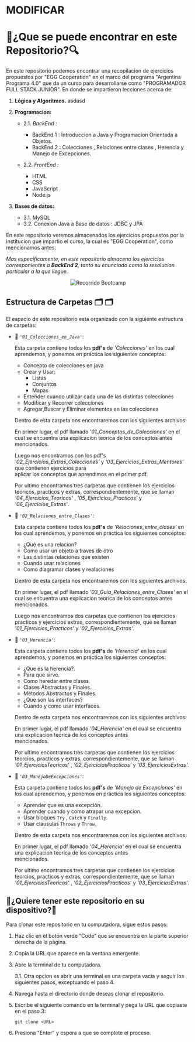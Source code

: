 # MODIFICAR

# 🔎¿Que se puede encontrar en este Repositorio?🔍

En este repositorio podemos encontrar una recopilacion de ejercicios propuestos por "EGG Cooperation" en el marco del programa "Argentina Programa 4.0" que  da un curso para desarrollarse como "PROGRAMADOR FULL STACK JUNIOR". En donde se impartieron lecciones acerca de:

1. **Lógica y Algoritmos.** asdasd

2. **Programacion:**
   + 2.1. *BackEnd :*
        + BackEnd 1 : Introduccion a Java y Programacion Orientada a Objetos.
        + BackEnd 2 : Colecciones , Relaciones entre clases , Herencia y Manejo de Excepciones.
       
   + 2.2. *FrontEnd :*
        + HTML
        + CSS
        + JavaScript
        + Node.js
      
3. **Bases de datos:**
    + 3.1. MySQL
    + 3.2. Conexion Java a Base de datos : JDBC y JPA

En este repositorio veremos almacenados los ejercicios propuestos por la institucion que impartio el curso, la cual es "EGG Cooperation", como mencionamos antes.

*Mas especificamente, en este repositorio almaceno los ejercicios corresponientes a **BackEnd 2**, tanto su enunciado como la resolucion particular a la que llegue.*

<p align="center">
  <img src="https://i.postimg.cc/BnnPs8j1/Argentina-Programa-4-0-Back-End2.png" alt = "Recorrido Bootcamp" />
</p>

## Estructura de Carpetas 🗂 🗂

El espacio de este repositorio esta organizado con la siguiente estructura de carpetas:

+ 📂 *`'01_Colecciones_en_Java'`*:
    
    Esta carpeta contiene todos los **pdf's** de *'Colecciones'* en los cual aprendemos, y ponemos en práctica los siguientes conceptos:

    + Concepto de colecciones en java
    + Crear y Usar:
      - Listas
      - Conjuntos
      - Mapas
    + Entender cuando utilizar cada una de las distintas colecciones
    + Modificar y Recorrer colecciones
    + Agregar,Buscar y Eliminar elementos en las colecciones

    Dentro de esta carpeta nos encontraremos con los siguientes archivos:
    
    En primer lugar, el pdf llamado *'01_Conceptos_de_Colecciones'* en el cual se encuentra una explicacion teorica de los conceptos antes          
    mencionados.
    
    Luego nos encontramos con los pdf's *'02_Ejercicios_Extras_Colecciones'* y *'03_Ejercicios_Extras_Mentores'* que contienen ejercicios para    
    aplicar los conceptos que aprendimos en el primer pdf.

    Por ultimo encontramos tres carpetas que contienen los ejercicios teoricos, practicos y extras, correspondientemente, que se llaman       *'04_Ejercicios_Teoricos'* , *'05_Ejercicios_Practicos'* y *'06_Ejercicios_Extras'*.

+ 📂 *`'02_Relaciones_entre_Clases'`*: 

    Esta carpeta contiene todos los **pdf's** de *'Relaciones_entre_clases'* en los cual aprendemos, y ponemos en práctica los siguientes conceptos:

    + ¿Qué es una relacion?
    + Como usar un objeto a traves de otro
    + Las distintas relaciones que existen
    + Cuando usar relaciones
    + Como diagramar clases y realaciones

    Dentro de esta carpeta nos encontraremos con los siguientes archivos:
    
    En primer lugar, el pdf llamado *'03_Guia_Relaciones_entre_Clases'* en el cual se encuentra una explicacion teorica de los conceptos antes       
    mencionados.

    Luego nos encontramos dos carpetas que contienen los ejercicios practicos y ejercicios extras, correspondientemente, que se llaman 
    *'01_Ejercicios_Practicos'* y *'02_Ejercicios_Extras'*.

+ 📂 *`'03_Herencia'`*: 

    Esta carpeta contiene todos los **pdf's** de *'Herencia'* en los cual aprendemos, y ponemos en práctica los siguientes conceptos:

    + ¿Que es la herencia?.
    + Para que sirve.
    + Como heredar entre clases.
    + Clases Abstractas y Finales.
    + Métodos Abstractos y Finales.
    + ¿Que son las interfaces?
    + Cuando y como usar interfaces.

    Dentro de esta carpeta nos encontraremos con los siguientes archivos:
    
    En primer lugar, el pdf llamado *'04_Herencia'* en el cual se encuentra una explicacion teorica de los conceptos antes    
    mencionados.

    Por ultimo encontramos tres carpetas que contienen los ejercicios teorcios, practicos y extras, correspondientemente, que se llaman 
    *'01_EjerciciosTeoricos'* , *'02_EjerciciosPracticos'* y *'03_EjerciciosExtras'*.

+ 📂 *`'03_ManejoDeExcepciones'`*: 

    Esta carpeta contiene todos los **pdf's** de *'Manejo de Excepciones'* en los cual aprendemos, y ponemos en práctica los siguientes conceptos:

    + Aprender que es una excepción.
    + Aprender cuando y como atrapar una excepcion.
    + Usar bloques `Try` , `Catch` y `Finally`.
    + Usar clausulas `Throws` y `Throw`.

    Dentro de esta carpeta nos encontraremos con los siguientes archivos:
    
    En primer lugar, el pdf llamado *'04_Herencia'* en el cual se encuentra una explicacion teorica de los conceptos antes    
    mencionados.

    Por ultimo encontramos tres carpetas que contienen los ejercicios teorcios, practicos y extras, correspondientemente, que se llaman 
    *'01_EjerciciosTeoricos'* , *'02_EjerciciosPracticos'* y *'03_EjerciciosExtras'*.

## 📝¿Quiere tener este repositorio en su dispositivo?📝

Para clonar este repositorio en tu computadora, sigue estos pasos:

1. Haz clic en el botón verde “Code” que se encuentra en la parte superior derecha de la página.

2. Copia la URL que aparece en la ventana emergente.

3. Abre la terminal de tu computadora.
    
    3.1. Otra opcion es abrir una terminal en una carpeta vacia y  seguir los siguientes pasos, exceptuando el paso 4.

4. Navega hasta el directorio donde deseas clonar el repositorio.

5. Escribe el siguiente comando en la terminal y pega la URL que copiaste en el paso 3:

    `git clone <URL>`

6. Presiona "Enter" y espera a que se complete el proceso.
